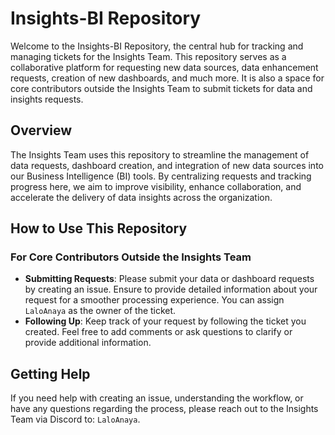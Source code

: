 # Insights-BI Repository

Welcome to the Insights-BI Repository, the central hub for tracking and managing tickets for the Insights Team. This repository serves as a collaborative platform for requesting new data sources, data enhancement requests, creation of new dashboards, and much more. It is also a space for core contributors outside the Insights Team to submit tickets for data and insights requests.

## Overview

The Insights Team uses this repository to streamline the management of data requests, dashboard creation, and integration of new data sources into our Business Intelligence (BI) tools. By centralizing requests and tracking progress here, we aim to improve visibility, enhance collaboration, and accelerate the delivery of data insights across the organization.

## How to Use This Repository

### For Core Contributors Outside the Insights Team

- **Submitting Requests**: Please submit your data or dashboard requests by creating an issue. Ensure to provide detailed information about your request for a smoother processing experience. You can assign `LaloAnaya` as the owner of the ticket.
- **Following Up**: Keep track of your request by following the ticket you created. Feel free to add comments or ask questions to clarify or provide additional information.

## Getting Help

If you need help with creating an issue, understanding the workflow, or have any questions regarding the process, please reach out to the Insights Team via Discord to: `LaloAnaya`.
